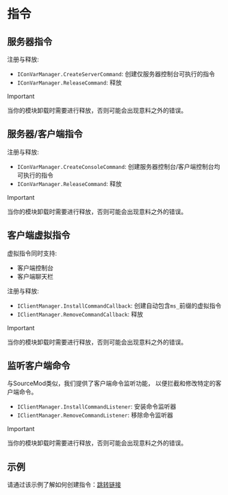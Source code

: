 # 指令

## 服务器指令

注册与释放:  

- `IConVarManager.CreateServerCommand`: 创建仅服务器控制台可执行的指令
- `IConVarManager.ReleaseCommand`: 释放

> [!IMPORTANT]
> 当你的模块卸载时需要进行释放，否则可能会出现意料之外的错误。

## 服务器/客户端指令

注册与释放:  

- `IConVarManager.CreateConsoleCommand`: 创建服务器控制台/客户端控制台均可执行的指令
- `IConVarManager.ReleaseCommand`: 释放

> [!IMPORTANT]
> 当你的模块卸载时需要进行释放，否则可能会出现意料之外的错误。

## 客户端虚拟指令

虚拟指令同时支持:

- 客户端控制台
- 客户端聊天栏

注册与释放:  

- `IClientManager.InstallCommandCallback`: 创建自动包含``ms_``前缀的虚拟指令
- `IClientManager.RemoveCommandCallback`: 释放

> [!IMPORTANT]
> 当你的模块卸载时需要进行释放，否则可能会出现意料之外的错误。

## 监听客户端命令

与SourceMod类似，我们提供了客户端命令监听功能，
以便拦截和修改特定的客户端命令。

- `IClientManager.InstallCommandListener`: 安装命令监听器
- `IClientManager.RemoveCommandListener`: 移除命令监听器

> [!IMPORTANT]
> 当你的模块卸载时需要进行释放，否则可能会出现意料之外的错误。

## 示例

请通过该示例了解如何创建指令：[跳转链接](../examples/command.md)

